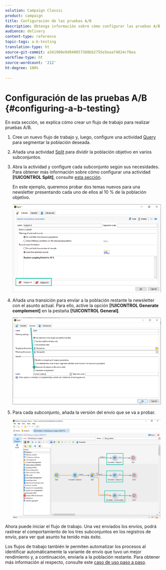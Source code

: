 ```yaml
---
solution: Campaign Classic
product: campaign
title: Configuración de las pruebas A/B
description: Obtenga información sobre cómo configurar las pruebas A/B en Campaign Classic.
audience: delivery
content-type: reference
topic-tags: a-b-testing
translation-type: ht
source-git-commit: a341980e9d940857388bb2755e5eaa74824cf6ea
workflow-type: ht
source-wordcount: '212'
ht-degree: 100%

---
```



# Configuración de las pruebas A/B {#configuring-a-b-testing}

En esta sección, se explica cómo crear un flujo de trabajo para realizar pruebas A/B.

1. Cree un nuevo flujo de trabajo y, luego, configure una actividad [Query](../../workflow/using/query.md) para segmentar la población deseada.

1. Añada una actividad [Split](../../workflow/using/split.md) para dividir la población objetivo en varios subconjuntos.

1. Abra la actividad y configure cada subconjunto según sus necesidades. Para obtener más información sobre cómo configurar una actividad **[!UICONTROL Split]**, consulte [esta sección](../../workflow/using/split.md).

   En este ejemplo, queremos probar dos temas nuevos para una newsletter presentando cada uno de ellos al 10 % de la población objetivo.

   ![](assets/ab-testing-split.png)

1. Añada una transición para enviar a la población restante la newsletter con el asunto actual. Para ello, active la opción **[!UICONTROL Generate complement]** en la pestaña **[!UICONTROL General]**.

   ![](assets/ab-testing-complement.png)

1. Para cada subconjunto, añada la versión del envío que se va a probar.

   ![](assets/ab-testing-delivery.png)

Ahora puede iniciar el flujo de trabajo. Una vez enviados los envíos, podrá rastrear el comportamiento de los tres subconjuntos en los registros de envío, para ver qué asunto ha tenido más éxito.

Los flujos de trabajo también le permiten automatizar los procesos al identificar automáticamente la variante de envío que tuvo un mejor rendimiento y, a continuación, enviarla a la población restante. Para obtener más información al respecto, consulte este [caso de uso paso a paso](../../delivery/using/a-b-testing-use-case.md).
